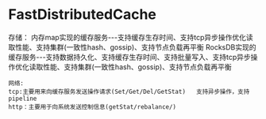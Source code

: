 # FastDistributedCache

存储：
    内存map实现的缓存服务---支持缓存生存时间、支持tcp异步操作优化读取性能、支持集群(一致性hash、gossip)、支持节点负载再平衡
    RocksDB实现的缓存服务---支持数据持久化、支持缓存生存时间、支持批量写入、支持tcp异步操作优化读取性能、支持集群(一致性hash、gossip)、支持节点负载再平衡

    网络:
    tcp:主要用来向缓存服务发送操作请求(Set/Get/Del/GetStat)   支持异步操作，支持pipeline
    http：主要用于向系统发送控制信息(getStat/rebalance/)

